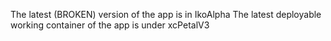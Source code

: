The latest (BROKEN) version of the app is in IkoAlpha
The latest deployable working container of the app is under xcPetalV3
